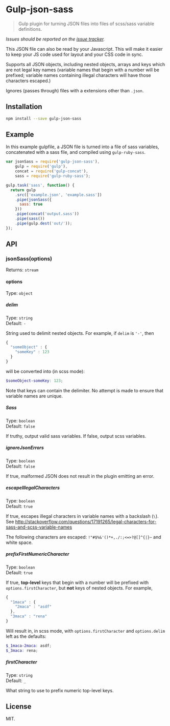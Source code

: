 # Gulp-json-sass

> Gulp plugin for turning JSON files into files of scss/sass variable definitions.

*Issues should be reported on the [issue tracker](https://github.com/rbalicki2/gulp-json-sass/issues).*

This JSON file can also be read by your Javascript. This will make it easier to keep your JS code used for layout and your CSS code in sync.

Supports all JSON objects, including nested objects, arrays and keys which are not legal key names (variable names that begin with a number will be prefixed; variable names containing illegal characters will have those characters escaped.)

Ignores (passes through) files with a extensions other than `.json`.

## Installation

```sh
npm install --save gulp-json-sass
```

## Example

In this example gulpfile, a JSON file is turned into a file of sass variables, concatenated with a sass file, and compiled using `gulp-ruby-sass`.

```js
var jsonSass = require('gulp-json-sass'),
    gulp = require('gulp'),
    concat = require('gulp-concat'),
    sass = require('gulp-ruby-sass');

gulp.task('sass', function() {
  return gulp
    .src(['example.json', 'example.sass'])
    .pipe(jsonSass({
      sass: true
    }))
    .pipe(concat('output.sass'))
    .pipe(sass())
    .pipe(gulp.dest('out/'));
});
```

## API

### jsonSass(options)

Returns: `stream`

#### options

Type: `object`

##### delim

Type: `string`  
Default: `-`

String used to delimit nested objects. For example, if `delim` is `'-'`, then

```js
{
  "someObject" : {
    "someKey" : 123
  }
}
```

will be converted into (in scss mode):

```scss
$someObject-someKey: 123;
```

Note that keys can contain the delimiter. No attempt is made to ensure that variable names are unique.

##### Sass

Type: `boolean`  
Default: `false`

If truthy, output valid sass variables. If false, output scss variables.

##### ignoreJsonErrors

Type: `boolean`  
Default: `false`

If true, malformed JSON does not result in the plugin emitting an error.

##### escapeIllegalCharacters

Type: `boolean`  
Default: `true`

If true, escapes illegal characters in variable names with a backslash (`\`). See http://stackoverflow.com/questions/17191265/legal-characters-for-sass-and-scss-variable-names

The following characters are escaped: `!"#$%&'()*+,./:;<=>?@[]^{|}~` and white space.

##### prefixFirstNumericCharacter

Type: `boolean`  
Default: `true`

If true, **top-level** keys that begin with a number will be prefixed with `options.firstCharacter`, but **not** keys of nested objects. For example,

```js
{
  "1maca" : {
    "2maca" : "asdf"
  },
  "3maca" : "rena"
}
```

Will result in, in scss mode, with `options.firstCharacter` and `options.delim` left as the defaults:

```scss
$_1maca-2maca: asdf;
$_3maca: rena;
```

##### firstCharacter

Type: `string`  
Default: `_`

What string to use to prefix numeric top-level keys.

## License

MIT.